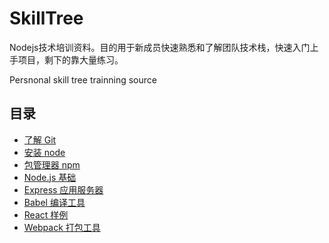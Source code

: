 # SkillTree

Nodejs技术培训资料。目的用于新成员快速熟悉和了解团队技术栈，快速入门上手项目，剩下的靠大量练习。

Persnonal skill tree trainning source

## 目录

- [了解 Git](https://github.com/timnity/SkillTree/blob/master/Git/Outline.md)
- [安装 node](https://github.com/timnity/SkillTree/blob/master/NodeInstall/Outline.md)
- [包管理器 npm](https://github.com/timnity/SkillTree/blob/master/NPM/Outline.md)
- [Node.js 基础](https://github.com/timnity/SkillTree/blob/master/NodeBase/Outline.md)
- [Express 应用服务器](https://github.com/timnity/SkillTree/blob/master/ExpressServer/Outline.md)
- [Babel 编译工具](https://github.com/timnity/SkillTree/blob/master/Babel/Outline.md)
- [React 样例](https://github.com/timnity/SkillTree/blob/master/React/Outline.md)
- [Webpack 打包工具]()
